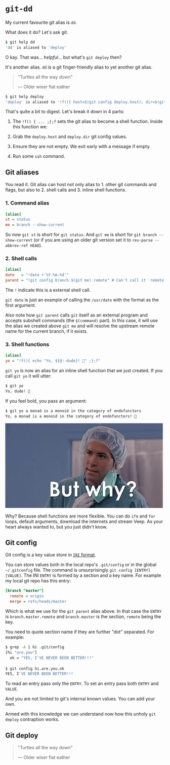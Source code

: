 <!-- tags: git, shell -->
# `git-dd`

My current favourite git alias is `dd`.

What does it do? Let's ask git.

```bash
$ git help dd
'dd' is aliased to 'deploy'
```

O kay. That was... *helpful*... but what's `git deploy` then?

It's another alias. `dd` is a git finger-friendly alias to yet another
git alias.

> "Turtles all the way down"
>
> — Older wiser flat eather

```bash
$ git help deploy
'deploy' is aliased to '!f(){ host=$(git config deploy.host); dir=$(git config deploy.dir); if [[ $host = '' ]] || [[ $dir = '' ]] ; then echo 'Git config deploy is not configured.'; return; fi; git pp; echo '\033[2m'; ssh -A $host 'cd '$dir' && git ff && git log -1'; echo '\033[0m' ;};f'
```

That's quite a bit to digest. Let's break it down in 4 parts:

1. The `!f() { ... ;};f` sets the git alias to become a shell
    function. Inside this function we:

2. Grab the `deploy.host` and `deploy.dir` git config  values.

3. Ensure they are not empty. We exit early with a message if empty.

4. Run some `ssh` command.


## Git aliases

You read it. Git alias can host not only alias to 1. other git commands
and flags, but also to 2. shell calls and 3. inline shell functions.


### 1. Command alias

```ini
[alias]
st = status
me = branch --show-current
```

So now `git st` is short for `git status`. And `git me` is short for
`git branch --show-current` (or if you are using an older git version
set it to `rev-parse --abbrev-ref HEAD`).


### 2. Shell calls

```ini
[alias]
date   = "!date +'%Y-%m-%d'"
parent = "!git config branch.$(git me).remote" # Can't call it `remote`
```

The `!` indicate this is a external shell call.

`git date` is just an example of calling the `/usr/date` with the
format as the first argument.

Also note how `git parent` calls `git` itself as an external program
and accepts subshell commands (the `$(command)` part). In this case,
it will use the alias we created above `git me` and will resolve the
upstream remote name for the current branch, if it exists.


### 3. Shell functions

```ini
[alias]
yo = "!f(){ echo "Yo, ${@:-dude}! 🍪" ;};f"
```

`git yo` is now an alias for an inline shell function that we just
created. If you call `git yo` it will utter:

```bash
$ git yo
Yo, dude! 🍪
```

If you feel bold, you pass an argument:

```bash
$ git yo a monad is a monoid in the category of endofunctors
Yo, a monad is a monoid in the category of endofunctors! 🍪
```

![But why](https://raw.githubusercontent.com/jpedro/jpedro.github.io/master/.github/static/img/why.jpg)

Why? Because shell functions are more flexible. You can do `if`s and
`for` loops, default arguments, download the internets and stream Veep.
As your heart always wanted to, but you just didn't know.


## Git config

Git config is a key value store in
[`INI` format](https://en.wikipedia.org/wiki/INI_file).

You can store values both in the local repo's `.git/config` or in the
global `~/.gitconfig` file. The command is unsurprisingly
`git config [ENTRY] [VALUE]`. The INI `ENTRY` is formed by a section
and a key name. For example my local git repo has this entry:

```ini
[branch "master"]
  remote = origin
  merge = refs/heads/master
```

Which is what we use for the `git parent` alias above. In that case the
`ENTRY` is `branch.master.remote` and `branch.master` is the section,
`remote` being the key.

You need to quote section name if they are further "dot" separated.
For example:

```bash
$ grep -A 1 hi .git/config
[hi "are.you"]
  ok = "YES, I'VE NEVER BEEN BETTER!!!"

$ git config hi.are.you.ok
YES, I'VE NEVER BEEN BETTER!!!
```

To read an entry pass only the `ENTRY`. To set an entry pass both
`ENTRY` and `VALUE`.

And you are not limited to git's internal known values. You can add
your own.

Armed with this knowledge we can understand now how this unholy
`git deploy` contraption works.



## Git deploy

> "Turtles all the way down"
>
> — Older wiser flat eather



<!-- START FOOTER -->
 &nbsp;

<script src="https://www.gstatic.com/firebasejs/8.10.0/firebase-app.js"></script>
<script src="https://www.gstatic.com/firebasejs/8.10.0/firebase-database.js"></script>
<script src="https://jpedro.github.io/js/v1/data.js"></script>
<script src="https://jpedro.github.io/js/v1/comments.js"></script>
<script defer="">Comments.mount(document.body.children[0]);</script>
<!-- END FOOTER -->
